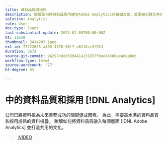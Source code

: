 ```yaml
---
title: 資料品質與採用
description: 瞭解如何將資料品質內建至Adobe Analytics的每個方面，並圍繞它建立共用的文化。
solution: Analytics
role: User
doc-type: Event
last-substantial-update: 2023-02-09T00:00:00Z
kt: 11850
thumbnail: 3414203.jpeg
exl-id: 72f22625-a465-4376-80f7-a6116cc9f913
duration: 3672
source-git-commit: 9a297cda953d4414131657f9ac84580aea0eabeb
workflow-type: tm+mt
source-wordcount: '77'
ht-degree: 0%

---
```


# 中的資料品質和採用 [!DNL Analytics]

公司已將資料視為未來業務成功的關鍵促成因素。 為此，需要高水準的資料品質和採用成熟的資料棧疊。 瞭解如何將資料品質融入每個層面 [!DNL Adobe Analytics] 並打造共用的文化。

>[!VIDEO](https://video.tv.adobe.com/v/3414203/?quality=12&learn=on)
